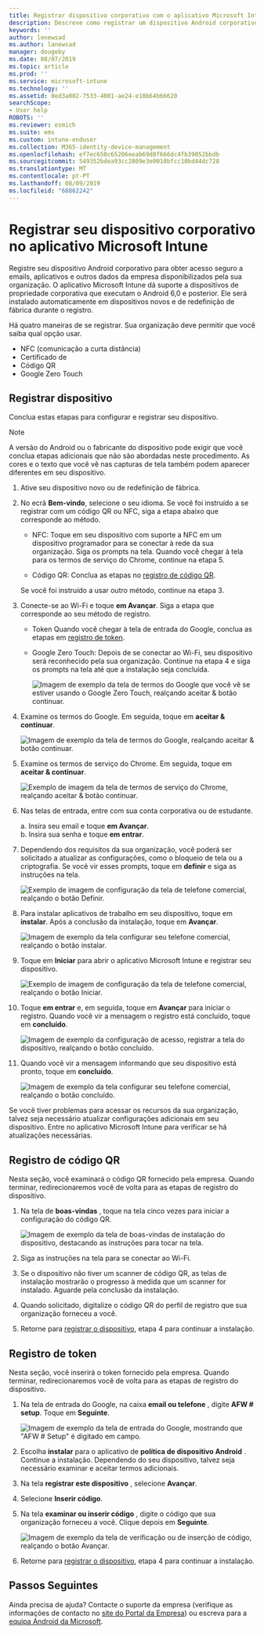 ```yaml
---
title: Registrar dispositivo corporativo com o aplicativo Microsoft Intune | Microsoft Docs
description: Descreve como registrar um dispositivo Android corporativo no Intune
keywords: ''
author: lenewsad
ms.author: lanewsad
manager: dougeby
ms.date: 08/07/2019
ms.topic: article
ms.prod: ''
ms.service: microsoft-intune
ms.technology: ''
ms.assetid: 0ed3a002-7533-4001-ae24-e10b64b66620
searchScope:
- User help
ROBOTS: ''
ms.reviewer: esmich
ms.suite: ems
ms.custom: intune-enduser
ms.collection: M365-identity-device-management
ms.openlocfilehash: ef7ec650c65206eeab69d8f666dc4fb39052bbdb
ms.sourcegitcommit: 549352bdea93cc2809e3e0010bfcc10bd44dc728
ms.translationtype: MT
ms.contentlocale: pt-PT
ms.lasthandoff: 08/09/2019
ms.locfileid: "68862242"
---
```

# <a name="enroll-your-corporate-device-with-the-microsoft-intune-app"></a>Registrar seu dispositivo corporativo no aplicativo Microsoft Intune

Registre seu dispositivo Android corporativo para obter acesso seguro a emails, aplicativos e outros dados da empresa disponibilizados pela sua organização. O aplicativo Microsoft Intune dá suporte a dispositivos de propriedade corporativa que executam o Android 6,0 e posterior. Ele será instalado automaticamente em dispositivos novos e de redefinição de fábrica durante o registro. 

Há quatro maneiras de se registrar. Sua organização deve permitir que você saiba qual opção usar.
 
* NFC (comunicação a curta distância)  
* Certificado de  
* Código QR   
* Google Zero Touch  

## <a name="enroll-device"></a>Registrar dispositivo 
Conclua estas etapas para configurar e registrar seu dispositivo.  

> [!NOTE]
> A versão do Android ou o fabricante do dispositivo pode exigir que você conclua etapas adicionais que não são abordadas neste procedimento. As cores e o texto que você vê nas capturas de tela também podem aparecer diferentes em seu dispositivo.  

1. Ative seu dispositivo novo ou de redefinição de fábrica.  
2. No ecrã **Bem-vindo**, selecione o seu idioma.   Se você foi instruído a se registrar com um código QR ou NFC, siga a etapa abaixo que corresponde ao método.  
     * NFC: Toque em seu dispositivo com suporte a NFC em um dispositivo programador para se conectar à rede da sua organização. Siga os prompts na tela. Quando você chegar à tela para os termos de serviço do Chrome, continue na etapa 5.  

     * Código QR: Conclua as etapas no [registro de código QR](#qr-code-enrollment).  

     Se você foi instruído a usar outro método, continue na etapa 3.    

3. Conecte-se ao Wi-Fi e toque **em Avançar**. Siga a etapa que corresponde ao seu método de registro. 

    * Token Quando você chegar à tela de entrada do Google, conclua as etapas em [registro de token](#token-enrollment).  
    * Google Zero Touch: Depois de se conectar ao Wi-Fi, seu dispositivo será reconhecido pela sua organização. Continue na etapa 4 e siga os prompts na tela até que a instalação seja concluída.    
 
       ![Imagem de exemplo da tela de termos do Google que você vê se estiver usando o Google Zero Touch, realçando aceitar & botão continuar.](./media/google-zero-touch-intune-app-01.png)   
   
4. Examine os termos do Google. Em seguida, toque em **aceitar &AMP; continuar**.  

      ![Imagem de exemplo da tela de termos do Google, realçando aceitar & botão continuar.](./media/fully-managed-intune-app-04.png)   

6. Examine os termos de serviço do Chrome. Em seguida, toque em **aceitar &AMP; continuar**.  

   ![Exemplo de imagem da tela de termos de serviço do Chrome, realçando aceitar & botão continuar.](./media/fully-managed-intune-app-06.png)   

7. Nas telas de entrada, entre com sua conta corporativa ou de estudante.   

    a. Insira seu email e toque **em Avançar**.      
    b. Insira sua senha e toque **em entrar**.  

8. Dependendo dos requisitos da sua organização, você poderá ser solicitado a atualizar as configurações, como o bloqueio de tela ou a criptografia. Se você vir esses prompts, toque em **definir** e siga as instruções na tela.  

   ![Exemplo de imagem de configuração da tela de telefone comercial, realçando o botão Definir.](./media/fully-managed-intune-app-10.png)   

9. Para instalar aplicativos de trabalho em seu dispositivo, toque em **instalar**. Após a conclusão da instalação, toque em **Avançar**.  

   ![Imagem de exemplo da tela configurar seu telefone comercial, realçando o botão instalar.](./media/fully-managed-intune-app-11.png)   

10. Toque em **Iniciar** para abrir o aplicativo Microsoft Intune e registrar seu dispositivo. 

    ![Exemplo de imagem de configuração da tela de telefone comercial, realçando o botão Iniciar.](./media/fully-managed-intune-app-17.png)   

11. Toque **em entrar** e, em seguida, toque em **Avançar** para iniciar o registro. Quando você vir a mensagem o registro está concluído, toque em **concluído**.  

    ![Imagem de exemplo da configuração de acesso, registrar a tela do dispositivo, realçando o botão concluído.](./media/fully-managed-intune-app-19.png)   

10. Quando você vir a mensagem informando que seu dispositivo está pronto, toque em **concluído**.  

    ![Imagem de exemplo da tela configurar seu telefone comercial, realçando o botão concluído.](./media/fully-managed-intune-app-18.png)   

Se você tiver problemas para acessar os recursos da sua organização, talvez seja necessário atualizar configurações adicionais em seu dispositivo. Entre no aplicativo Microsoft Intune para verificar se há atualizações necessárias.   


## <a name="qr-code-enrollment"></a>Registro de código QR  
Nesta seção, você examinará o código QR fornecido pela empresa.  Quando terminar, redirecionaremos você de volta para as etapas de registro do dispositivo.     
  
1. Na tela de **boas-vindas** , toque na tela cinco vezes para iniciar a configuração do código QR.  

   ![Imagem de exemplo da tela de boas-vindas de instalação do dispositivo, destacando as instruções para tocar na tela.](./media/qr-code-intune-app-01.png)  

2. Siga as instruções na tela para se conectar ao Wi-Fi.  
3. Se o dispositivo não tiver um scanner de código QR, as telas de instalação mostrarão o progresso à medida que um scanner for instalado. Aguarde pela conclusão da instalação.  
4. Quando solicitado, digitalize o código QR do perfil de registro que sua organização forneceu a você.  
5. Retorne para [registrar o dispositivo](#enroll-device), etapa 4 para continuar a instalação.  

## <a name="token-enrollment"></a>Registro de token  
Nesta seção, você inserirá o token fornecido pela empresa. Quando terminar, redirecionaremos você de volta para as etapas de registro do dispositivo.  

1. Na tela de entrada do Google, na caixa **email ou telefone** , digite **AFW # setup**. Toque em **Seguinte**. 

   ![Imagem de exemplo da tela de entrada do Google, mostrando que "AFW # Setup" é digitado em campo.](./media/token-intune-app-01.png)   

2. Escolha **instalar** para o aplicativo de **política de dispositivo Android** . Continue a instalação. Dependendo do seu dispositivo, talvez seja necessário examinar e aceitar termos adicionais.    

3. Na tela **registrar este dispositivo** , selecione **Avançar**.  

4. Selecione **Inserir código**.  

5. Na tela **examinar ou inserir código** , digite o código que sua organização forneceu a você.  Clique depois em **Seguinte**.  

   ![Imagem de exemplo da tela de verificação ou de inserção de código, realçando o botão Avançar.](./media/token-intune-app-04.png)  

6. Retorne para [registrar o dispositivo](#enroll-device), etapa 4 para continuar a instalação.  



## <a name="next-steps"></a>Passos Seguintes   
Ainda precisa de ajuda? Contacte o suporte da empresa (verifique as informações de contacto no [site do Portal da Empresa](https://go.microsoft.com/fwlink/?linkid=2010980)) ou escreva para a <a href="mailto:wintunedroidfbk@microsoft.com?subject=I'm having trouble with enrolling my Android device&body=Describe the issue you're experiencing here.">equipa Android da Microsoft</a>.  
